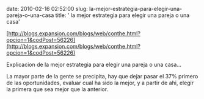 date: 2010-02-16 02:52:00
slug: la-mejor-estrategia-para-elegir-una-pareja-o-una-casa
title: ' la mejor estrategia para elegir una pareja o una casa'

    

[http://blogs.expansion.com/blogs/web/conthe.html?opcion=1&codPost=56226](http://blogs.expansion.com/blogs/web/conthe.html?opcion=1&codPost=56226)

Explicacion de la mejor estrategia para elegir una pareja o una casa…

La mayor parte de la gente se precipita, hay que dejar pasar el 37% primero de las oportunidades, evaluar cual ha sido la mejor, y a partir de ahi, elegir la primera que sea mejor que la anterior.

  

